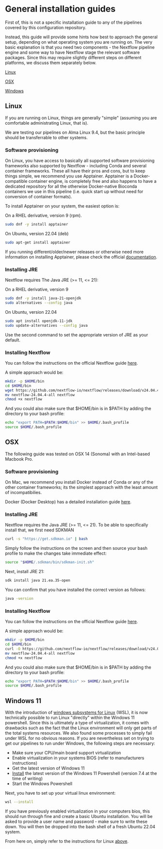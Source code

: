 # General installation guides

First of, this is not a specific installation guide to any of the pipelines covered by this configuration repository. 

Instead, this guide will provide some hints how best to approach the general setup, depending on what operating system you are running on. The very basic explanation is that you need two components - the Nextflow pipeline engine and some way to have Nextflow stage the relevant software packages. Since this may require slightly different steps on different platforms, we discuss them separately below. 

[Linux](#linux)

[OSX](#osx)

[Windows](#windows-11)

## Linux

If you are running on Linux, things are generally "simple" (assuming you are comfortable administrating Linux, that is).

We are testing our pipelines on Alma Linux 9.4, but the basic principle should be transferrable to other systems. 

### Software provisioning

On Linux, you have access to basically all supported software provisioning frameworks also supported by Nextflow - including Conda and several container frameworks. These all have their pros and cons, but to keep things simple, we recommend you use Apptainer. Apptainer is a Docker-compatible container engine, is completely free and also happens to have a dedicated repository for all the otherwise Docker-native Bioconda containers we use in this pipeline (i.e. quick start up without need for conversion of container formats).

To install Apptainer on your system, the easiest option is:

On a RHEL derivative, version 9 (rpm).
```bash
sudo dnf -y install apptainer
```

On Ubuntu, version 22.04 (deb)
```bash
sudo apt-get install apptainer
```

If you running different/older/newer releases or otherwise need more information on installing Apptainer, please check the official [documentation](https://apptainer.org/docs/admin/latest/installation.html). 

### Installing JRE

Nextflow requires The Java JRE (>= 11, <= 21):

On a RHEL derivative, version 9
```bash
sudo dnf -y install java-21-openjdk 
sudo alternatives --config java
```

On Ubuntu, version 22.04
```bash
sudo apt install openjdk-11-jdk
sudo update-alternatives --config java
```

Use the second command to set the appropriate version of JRE as your default. 

### Installing Nextflow

You can follow the instructions on the official Nextflow guide [here](https://www.nextflow.io/docs/latest/getstarted.html#installation).

A simple approach would be:
```bash
mkdir -p $HOME/bin
cd $HOME/bin
wget https://github.com/nextflow-io/nextflow/releases/download/v24.04.4/nextflow-24.04.4-all
mv nextflow-24.04.4-all nextflow
chmod +x nextflow
```
And you could also make sure that $HOME/bin is in $PATH by adding the directory to your bash profile:
```bash
echo "export PATH=$PATH:$HOME/bin" >> $HOME/.bash_profile
source $HOME/.bash_profile
```

## OSX

The following guide was tested on OSX 14 (Sonoma) with an Intel-based Macbook Pro. 

### Software provisioning

On Mac, we recommend you install Docker instead of Conda or any of the other container frameworks; its the simplest approach with the least amount of incompatibilies.

Docker (Docker Desktop) has a detailed installation guide [here](https://docs.docker.com/desktop/install/mac-install/).

### Installing JRE

Nextflow requires the Java JRE (>= 11, <= 21). To be able to specifically install that, we first need SDKMAN

```bash
curl -s "https://get.sdkman.io" | bash
```

Simply follow the instructions on the screen and then source your bash profile to make the changes take immediate effect:

```bash
source "$HOME/.sdkman/bin/sdkman-init.sh"
```

Next, install JRE 21:

```bash
sdk install java 21.ea.35-open
```

You can confirm that you have installed the correct version as follows:

```bash
java -version
```

### Installing Nextflow

You can follow the instructions on the official Nextflow guide [here](https://www.nextflow.io/docs/latest/getstarted.html#installation).

A simple approach would be:
```bash
mkdir -p $HOME/bin
cd $HOME/bin
curl -O https://github.com/nextflow-io/nextflow/releases/download/v24.04.4/nextflow-24.04.4-all
mv nextflow-24.04.4-all nextflow
chmod +x nextflow
```
And you could also make sure that $HOME/bin is in $PATH by adding the directory to your bash profile:
```bash
echo "export PATH=$PATH:$HOME/bin" >> $HOME/.bash_profile
source $HOME/.bash_profile
```

## Windows 11

With the introduction of [windows subsystems for Linux](https://learn.microsoft.com/en-us/windows/wsl/install) (WSL), it is now technically possible to run Linux "directly" within the Windows 11 powershell. Since this is ultimately a type of virtualization, it comes with drawbacks such as the fact that the Linux environment will only get parts of the total systems resources. We also found some processes to simply fail under WSL for no obvious reasons. If you are nevertheless set on trying to get our pipelines to run under Windows, the following steps are necessary:

- Make sure your CPU/main board support virtualization
- Enable virtualization in your systems BIOS (refer to manufacturers instructions)
- Get the latest version of Windows 11
- [Install](https://learn.microsoft.com/en-us/powershell/scripting/install/installing-powershell-on-windows?view=powershell-7.4) the latest version of the Windows 11 Powershell (version 7.4 at the time of writing)
- Start the Windows Powershell

Next, you have to set up your virtual linux environment:

```bash
wsl --install
```

If you have previously enabled virtualization in your computers bios, this should run through fine and create a basic Ubuntu installation. You will be asked to provide a user name and password - make sure to write these down. You will then be dropped into the bash shell of a fresh Ubuntu 22.04 system. 

From here on, simply refer to the instructions for Linux [above](#linux).
